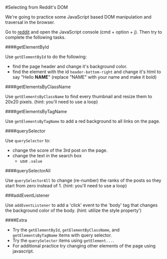 #Selecting from Reddit's DOM

We're going to practice some JavaScript based DOM manipulation and traversal in the browser.

Go to [reddit](http://reddit.com) and open the JavaScript console (cmd + option + j). Then try to complete the following tasks.

####getElementById

Use `getElementById` to do the following:

* find the page header and change it's background color.
* find the element with the id `header-bottom-right` and change it's html to say "Hello **NAME**" (replace "NAME" with your name and make it bold)


####getElementsByClassName

Use `getElementsByClassName` to find every thumbnail and resize them to 20x20 pixels. (hint: you'll need to use a loop)


####getElementsByTagName

Use `getElementsByTagName` to add a red background to all links on the page.


####querySelector

Use `querySelector` to:

* change the score of the 3rd post on the page.
* change the text in the search box
  * use `.value`


####querySelectorAll

Use `querySelectorAll` to change (re-number) the ranks of the posts so they start from zero instead of 1. (hint: you'll need to use a loop)

###addEventListener

Use `addEventListener` to add a 'click' event to the 'body' tag that changes the background color of the body. (hint: utilize the style property')

####Extra

* Try the `getElementById`, `getElementByClassName`, and `getElementsByTagName` items with query selector.
* Try the `querySelector` items using `getElement...`.
* For additional practice try changing other elements of the page using javascript.


